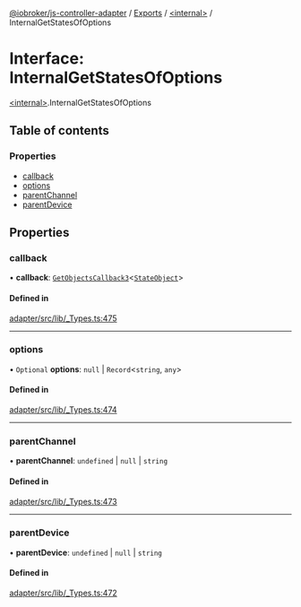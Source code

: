 [@iobroker/js-controller-adapter](../README.md) / [Exports](../modules.md) / [\<internal\>](../modules/internal_.md) / InternalGetStatesOfOptions

# Interface: InternalGetStatesOfOptions

[\<internal\>](../modules/internal_.md).InternalGetStatesOfOptions

## Table of contents

### Properties

- [callback](internal_.InternalGetStatesOfOptions.md#callback)
- [options](internal_.InternalGetStatesOfOptions.md#options)
- [parentChannel](internal_.InternalGetStatesOfOptions.md#parentchannel)
- [parentDevice](internal_.InternalGetStatesOfOptions.md#parentdevice)

## Properties

### callback

• **callback**: [`GetObjectsCallback3`](../modules/internal_.md#getobjectscallback3)\<[`StateObject`](internal_.StateObject.md)\>

#### Defined in

[adapter/src/lib/_Types.ts:475](https://github.com/ioBroker/ioBroker.js-controller/blob/d343afbb/packages/adapter/src/lib/_Types.ts#L475)

___

### options

• `Optional` **options**: ``null`` \| `Record`\<`string`, `any`\>

#### Defined in

[adapter/src/lib/_Types.ts:474](https://github.com/ioBroker/ioBroker.js-controller/blob/d343afbb/packages/adapter/src/lib/_Types.ts#L474)

___

### parentChannel

• **parentChannel**: `undefined` \| ``null`` \| `string`

#### Defined in

[adapter/src/lib/_Types.ts:473](https://github.com/ioBroker/ioBroker.js-controller/blob/d343afbb/packages/adapter/src/lib/_Types.ts#L473)

___

### parentDevice

• **parentDevice**: `undefined` \| ``null`` \| `string`

#### Defined in

[adapter/src/lib/_Types.ts:472](https://github.com/ioBroker/ioBroker.js-controller/blob/d343afbb/packages/adapter/src/lib/_Types.ts#L472)
